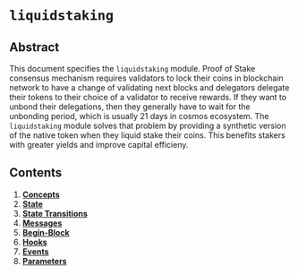 <!-- order: 0 title: Liquid Staking Overview parent: title: "liquidstaking" -->

# `liquidstaking`

## Abstract

This document specifies the `liquidstaking` module. Proof of Stake consensus mechanism requires validators to lock their
coins in blockchain network to have a change of validating next blocks and delegators delegate their tokens to their
choice of a validator to receive rewards. If they want to unbond their delegations, then they generally have to wait for
the unbonding period, which is usually 21 days in cosmos ecosystem. The `liquidstaking` module solves that problem by
providing a synthetic version of the native token when they liquid stake their coins. This benefits stakers with greater
yields and improve capital efficieny.

## Contents

1. **[Concepts](01_concepts.md)**
2. **[State](02_state.md)**
3. **[State Transitions](03_state_transitions.md)**
4. **[Messages](04_messages.md)**
5. **[Begin-Block](05_begin_block.md)**
6. **[Hooks](06_hooks.md)**
7. **[Events](07_events.md)**
8. **[Parameters](08_params.md)**
